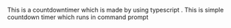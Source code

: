 This is a countdowntimer which is made by using typescript . This is simple countdown timer which runs in command prompt
